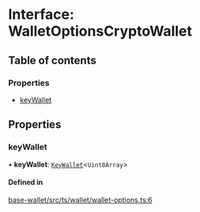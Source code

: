 # Interface: WalletOptionsCryptoWallet

## Table of contents

### Properties

- [keyWallet](WalletOptionsCryptoWallet.md#keywallet)

## Properties

### keyWallet

• **keyWallet**: [`KeyWallet`](KeyWallet.md)<`Uint8Array`\>

#### Defined in

[base-wallet/src/ts/wallet/wallet-options.ts:6](https://gitlab.com/i3-market/code/wp3/t3.2/i3m-wallet-monorepo/-/blob/7492a72/packages/base-wallet/src/ts/wallet/wallet-options.ts#L6)
